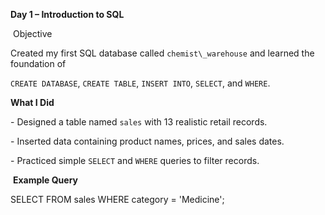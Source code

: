  **Day 1 – Introduction to SQL**



&nbsp;Objective

Created my first SQL database called `chemist\_warehouse` and learned the foundation of

`CREATE DATABASE`, `CREATE TABLE`, `INSERT INTO`, `SELECT`, and `WHERE`.



**What I Did**

\- Designed a table named `sales` with 13 realistic retail records.

\- Inserted data containing product names, prices, and sales dates.

\- Practiced simple `SELECT` and `WHERE` queries to filter records.



&nbsp;**Example Query**



SELECT  FROM sales WHERE category = 'Medicine';



